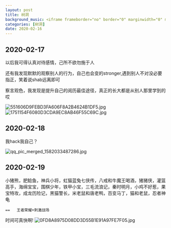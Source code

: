 ```yaml
---
layout: post
title: 树洞
background_music: <iframe frameborder="no" border="0" marginwidth="0" marginheight="0" width=100% height=86 src="//music.163.com/outchain/player?type=2&id=28456751&auto=1&height=66"></iframe>  
categories: [树洞]
date: 2020-02-16
---
```

## 2020-02-17

以后我可得认真对待感情，己所不欲勿施于人

还有我发现默默的观察别人的行为，自己也会变的stronger,遇到别人不对没必要指正，笑着说shab远离即可


察言观色，我发现是提升自己的阅历最佳途径，真正的长大都是从别人那里学到的哎

![551606D9FEBD3FA606F8A2B4624B1DF5.jpg](https://raw.githubusercontent.com/fengwei2002/picture/master/picture551606D9FEBD3FA606F8A2B4624B1DF5.jpg)
![1751154F6080D3CDA9EC8AB46F55C69C.jpg](https://raw.githubusercontent.com/fengwei2002/picture/master/picture1751154F6080D3CDA9EC8AB46F55C69C.jpg)



## 2020-02-18

我hack我自己？

![qq_pic_merged_1582033487286.jpg](https://raw.githubusercontent.com/fengwei2002/picture/master/pictureqq_pic_merged_1582033487286.jpg)


## 2020-02-19

小猪熊，肥鲶鱼，神兵小将，虹猫蓝兔七侠传，八戒和牛魔王喝酒，猪猪侠，灌篮高手，海绵宝宝，围棋少年，铁甲小宝，三毛流浪记，秦时明月，小鸡不好惹，果宝特攻，成龙历险记，黑猫警长，米老鼠和唐老鸭，百变马丁，猫和老鼠，忍者神龟

    ==   王者荣耀+刺激战场

时间可真快啊!
![0FD8A8975D08DD3D55B1E91A97FE7F05.jpg](https://raw.githubusercontent.com/fengwei2002/picture/master/picture0FD8A8975D08DD3D55B1E91A97FE7F05.jpg)
